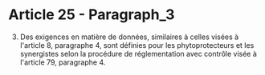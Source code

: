 # Article 25 - Paragraph_3

3. Des exigences en matière de données, similaires à celles visées à l'article 8, paragraphe 4, sont définies pour les phytoprotecteurs et les synergistes selon la procédure de réglementation avec contrôle visée à l'article 79, paragraphe 4.